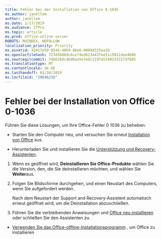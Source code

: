 ```yaml
---
title: Fehler bei der Installation von Office 0-1036
ms.author: janellem
author: janellem
ms.date: 1/17/2019
ms.audience: ITPro
ms.topic: article
ms.prod: office-online-server
ROBOTS: NOINDEX, NOFOLLOW
localization_priority: Priority
ms.assetid: 42017e50-9544-4869-86e6-0009d325aa1b
ms.openlocfilehash: 723d3b86dc6ce74ed6134437ee51c5811dae4606
ms.sourcegitcommit: 7db628dc4bd6aa5e3edc1197a53402332273f885
ms.translationtype: MT
ms.contentlocale: de-DE
ms.lasthandoff: 01/30/2019
ms.locfileid: "29646238"
---
```

# <a name="error-0-1036-when-installing-office"></a>Fehler bei der Installation von Office 0-1036


Führen Sie diese Lösungen, um Ihre Office-Fehler 0 1036 zu beheben:
  
- Starten Sie den Computer neu, und versuchen Sie erneut [Installation von Office](https://portal.office.com/OLS/MySoftware.aspx) aus. 
    
- Herunterladen Sie und installieren Sie die [Unterstützung und Recovery-Assistenten](https://aka.ms/SARA-OfficeUninstall-Alchemy).
    
1. Wenn es geöffnet wird, **Deinstallieren Sie Office-Produkte** wählen Sie die Version, den, die Sie deinstallieren möchten, und wählen Sie **Weiter**aus.
    
2. Folgen Sie Bildschirme durchgehen, und einen Neustart des Computers, wenn Sie aufgefordert werden.
    
    Nach dem Neustart der Support and Recovery-Assistent automatisch erneut geöffnet wird, um die Deinstallation abzuschließen.
    
3. Führen Sie die verbleibenden Anweisungen und [Office neu installieren](https://portal.office.com/OLS/MySoftware.aspx) oder schließen Sie den Assistenten zu. 
    
- [Verwenden Sie das Office-offline-Installationsprogramm](https://support.office.com/article/f0a85fe7-118f-41cb-a791-d59cef96ad1c?wt.mc_id=Alchemy_ClientDIA) , um Office zu installieren 
    

